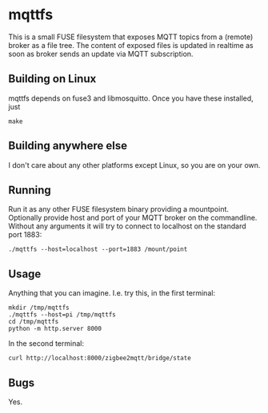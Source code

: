 # mqttfs

This is a small FUSE filesystem that exposes MQTT topics from a (remote) broker
as a file tree. The content of exposed files is updated in realtime as soon as
broker sends an update via MQTT subscription.

## Building on Linux

mqttfs depends on fuse3 and libmosquitto. Once you have these installed, just
```
make
```

## Building anywhere else

I don't care about any other platforms except Linux, so you are on your own.

## Running

Run it as any other FUSE filesystem binary providing a mountpoint. Optionally
provide host and port of your MQTT broker on the commandline. Without any
arguments it will try to connect to localhost on the standard port 1883:
```
./mqttfs --host=localhost --port=1883 /mount/point
```

## Usage

Anything that you can imagine. I.e. try this, in the first terminal:
```
mkdir /tmp/mqttfs
./mqttfs --host=pi /tmp/mqttfs
cd /tmp/mqttfs
python -m http.server 8000
```

In the second terminal:
```
curl http://localhost:8000/zigbee2mqtt/bridge/state
```

## Bugs

Yes.
